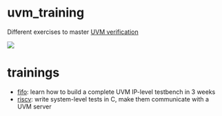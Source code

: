 # uvm_training
Different exercises to master [UVM verification](https://en.wikipedia.org/wiki/Universal_Verification_Methodology)

![](https://www.chipverify.com/images/uvm/tb_top.png)

# trainings
  - [fifo](fifo/README.md): learn how to build a complete UVM IP-level testbench in 3 weeks
  - [riscv](riscv/README.md): write system-level tests in C, make them communicate with a UVM server
